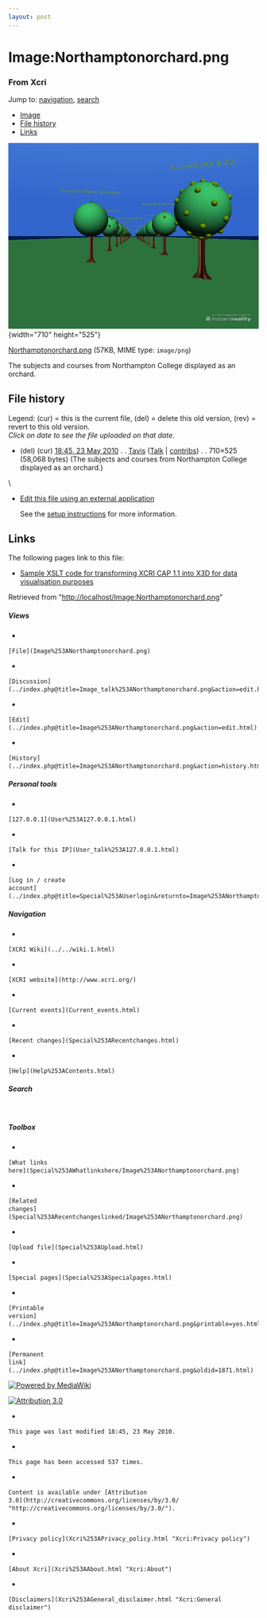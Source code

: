 ```yaml
---
layout: post
---
```








Image:Northamptonorchard.png 
============================













### From Xcri 







Jump to: [navigation](Image%253ANorthamptonorchard.png#column-one),
[search](Image%253ANorthamptonorchard.png#searchInput)



-   [Image](Image%253ANorthamptonorchard.png#file)
-   [File history](Image%253ANorthamptonorchard.png#filehistory)
-   [Links](Image%253ANorthamptonorchard.png#filelinks)



![Image:Northamptonorchard.png](../images/c/cf/Northamptonorchard.png){width="710"
height="525"}





[Northamptonorchard.png](../images/c/cf/Northamptonorchard.png "Northamptonorchard.png")‎
 (57KB, MIME type: `image/png`)



The subjects and courses from Northampton College displayed as an
orchard.

File history 
------------

Legend: (cur) = this is the current file, (del) = delete this old
version, (rev) = revert to this old version.\
*Click on date to see the file uploaded on that date*.

-   (del) (cur) [18:45, 23 May
    2010](../images/c/cf/Northamptonorchard.png "/wiki/images/c/cf/Northamptonorchard.png") .
    .
    [Tavis](../index.php@title=User%253ATavis&action=edit.html "User:Tavis")
    ([Talk](../index.php@title=User_talk%253ATavis&action=edit.html "User talk:Tavis")
    |
    [contribs](Special%253AContributions/Tavis.html "Special:Contributions/Tavis")) .
    . 710×525 (58,068 bytes) (The subjects and
    courses from Northampton College displayed as an orchard.)

\
-   [Edit this file using an external
    application](../index.php@title=Image%253ANorthamptonorchard.png&action=edit&externaledit=true&mode=file "Image:Northamptonorchard.png")
    

    See the [setup
    instructions](http://meta.wikimedia.org/wiki/Help:External_editors "http://meta.wikimedia.org/wiki/Help:External_editors") for more information.

    

Links 
-----

The following pages link to this file:

-   [Sample XSLT code for transforming XCRI CAP 1.1 into X3D for data
    visualisation
    purposes](Sample_XSLT_code_for_transforming_XCRI_CAP_1.1_into_X3D_for_data_visualisation_purposes.html "Sample XSLT code for transforming XCRI CAP 1.1 into X3D for data visualisation purposes")



Retrieved from
"[http://localhost/Image:Northamptonorchard.png](Image%253ANorthamptonorchard.png)"

















##### Views



-   

    

    [File](Image%253ANorthamptonorchard.png)
-   

    

    [Discussion](../index.php@title=Image_talk%253ANorthamptonorchard.png&action=edit.html)
-   

    

    [Edit](../index.php@title=Image%253ANorthamptonorchard.png&action=edit.html)
-   

    

    [History](../index.php@title=Image%253ANorthamptonorchard.png&action=history.html)







##### Personal tools



-   

    

    [127.0.0.1](User%253A127.0.0.1.html)
-   

    

    [Talk for this IP](User_talk%253A127.0.0.1.html)
-   

    

    [Log in / create
    account](../index.php@title=Special%253AUserlogin&returnto=Image%253ANorthamptonorchard.png)











[](../../wiki.1.html "XCRI Wiki")





##### Navigation



-   

    

    [XCRI Wiki](../../wiki.1.html)
-   

    

    [XCRI website](http://www.xcri.org/)
-   

    

    [Current events](Current_events.html)
-   

    

    [Recent changes](Special%253ARecentchanges.html)
-   

    

    [Help](Help%253AContents.html)







##### Search





 









##### Toolbox



-   

    

    [What links
    here](Special%253AWhatlinkshere/Image%253ANorthamptonorchard.png)
-   

    

    [Related
    changes](Special%253ARecentchangeslinked/Image%253ANorthamptonorchard.png)
-   

    

    [Upload file](Special%253AUpload.html)
-   

    

    [Special pages](Special%253ASpecialpages.html)
-   

    

    [Printable
    version](../index.php@title=Image%253ANorthamptonorchard.png&printable=yes.html)
-   

    

    [Permanent
    link](../index.php@title=Image%253ANorthamptonorchard.png&oldid=1871.html)















[![Powered by
MediaWiki](../skins/common/images/poweredby_mediawiki_88x31.png)](http://www.mediawiki.org/)





[![Attribution 3.0
](http://i.creativecommons.org/l/by/3.0/88x31.png)](http://creativecommons.org/licenses/by/3.0/)



-   

    

    This page was last modified 18:45, 23 May 2010.
-   

    

    This page has been accessed 537 times.
-   

    

    Content is available under [Attribution
    3.0](http://creativecommons.org/licenses/by/3.0/ "http://creativecommons.org/licenses/by/3.0/").
-   

    

    [Privacy policy](Xcri%253APrivacy_policy.html "Xcri:Privacy policy")
-   

    

    [About Xcri](Xcri%253AAbout.html "Xcri:About")
-   

    

    [Disclaimers](Xcri%253AGeneral_disclaimer.html "Xcri:General disclaimer")




